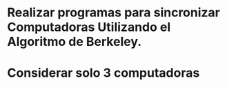 # Realizar programas para sincronizar Computadoras Utilizando el Algoritmo de Berkeley.
# Considerar solo 3 computadoras
